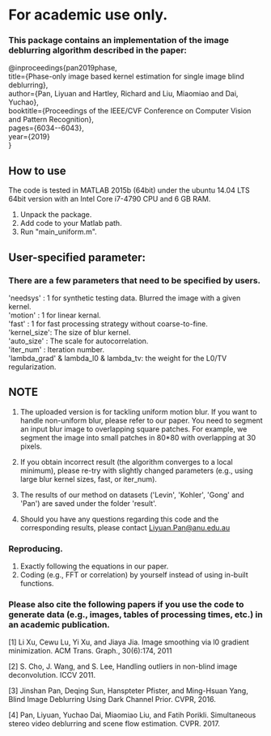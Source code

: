 # For academic use only.
### This package contains an implementation of the image deblurring algorithm described in the paper: 

@inproceedings{pan2019phase,  
    title={Phase-only image based kernel estimation for single image blind deblurring},         
    author={Pan, Liyuan and Hartley, Richard and Liu, Miaomiao and Dai, Yuchao},    
    booktitle={Proceedings of the IEEE/CVF Conference on Computer Vision and Pattern Recognition},      
    pages={6034--6043},     
    year={2019}     
} 


How to use
----------------
The code is tested in MATLAB 2015b (64bit) under the ubuntu 14.04 LTS 64bit version with an Intel Core i7-4790 CPU and 6 GB RAM.

1. Unpack the package.      
2. Add code to your Matlab path.      
3. Run "main_uniform.m".     

User-specified parameter:
----------------
### There are a few parameters that need to be specified by users.

'needsys'    :   1 for synthetic testing data. Blurred the image with a given kernel.     
'motion'     :   1 for linear kernal.       
'fast'       :   1 for fast processing strategy without coarse-to-fine.       
'kernel_size':   The size of blur kernel.       
'auto_size'  :   The scale for autocorrelation.           
'iter_num'   :   Iteration number.          
'lambda_grad' & lambda_l0 & lambda_tv: the weight for the L0/TV regularization.         

NOTE 
----------------
1. The uploaded version is for tackling uniform motion blur. If you want to handle non-uniform blur, please refer to our paper. You need to segment an input blur image to overlapping square patches. For example, we segment the image into small patches in 80*80 with overlapping at 30 pixels.

2. If you obtain incorrect result (the algorithm converges to a local minimum), please re-try with slightly changed parameters (e.g., using large blur kernel sizes, fast, or iter_num).  

3. The results of our method on datasets ('Levin', 'Kohler', 'Gong' and 'Pan') are saved under the folder 'result'. 

4. Should you have any questions regarding this code and the corresponding results, please contact Liyuan.Pan@anu.edu.au


### Reproducing. 
1. Exactly following the equations in our paper.
2. Coding (e.g., FFT or correlation) by yourself instead of using in-built functions. 

### Please also cite the following papers if you use the code to generate data (e.g., images, tables of processing times, etc.) in an academic publication. 
  [1] Li Xu, Cewu Lu, Yi Xu, and Jiaya Jia. Image smoothing via l0 gradient minimization. ACM Trans. Graph., 30(6):174, 2011     
  
  [2] S. Cho, J. Wang, and S. Lee, Handling outliers in non-blind image deconvolution. ICCV 2011.           
  
  [3] Jinshan Pan, Deqing Sun, Hanspteter Pfister, and Ming-Hsuan Yang, Blind Image Deblurring Using Dark Channel Prior. CVPR, 2016.      
  
  [4] Pan, Liyuan,  Yuchao Dai, Miaomiao Liu, and Fatih Porikli. Simultaneous stereo video deblurring and scene flow estimation. CVPR. 2017.     
       
